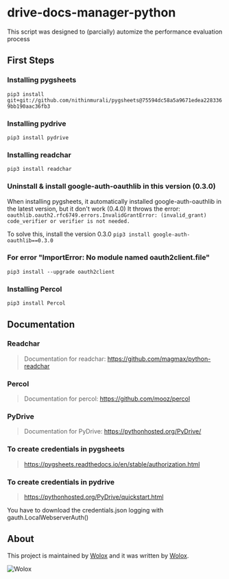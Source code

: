drive-docs-manager-python
===============

This script was designed to (parcially) automize the performance evaluation process

## First Steps

### Installing pygsheets
```pip3 install git+git://github.com/nithinmurali/pygsheets@75594dc58a5a9671edea2283369bb190aac36fb3```

### Installing pydrive
```pip3 install pydrive```

### Installing readchar
```pip3 install readchar```

### Uninstall & install google-auth-oauthlib in this version (0.3.0)
When installing pygsheets, it automatically installed google-auth-oauthlib in the latest version, but it don't work (0.4.0)
It throws the error: `oauthlib.oauth2.rfc6749.errors.InvalidGrantError: (invalid_grant) code_verifier or verifier is not needed.`

To solve this, install the version 0.3.0
```pip3 install google-auth-oauthlib==0.3.0```

### For error "ImportError: No module named oauth2client.file"
`pip3 install --upgrade oauth2client`

### Installing Percol
```pip3 install Percol```

## Documentation

### Readchar
> Documentation for readchar: https://github.com/magmax/python-readchar

### Percol
> Documentation for percol: https://github.com/mooz/percol

### PyDrive
> Documentation for PyDrive: https://pythonhosted.org/PyDrive/

### To create credentials in pygsheets
> https://pygsheets.readthedocs.io/en/stable/authorization.html

### To create credentials in pydrive
> https://pythonhosted.org/PyDrive/quickstart.html

You have to download the credentials.json logging with gauth.LocalWebserverAuth()

## About

This project is maintained by [Wolox](https://github.com/Wolox) and it was written by [Wolox](http://www.wolox.com.ar).

![Wolox](https://raw.githubusercontent.com/Wolox/press-kit/master/logos/logo_banner.png)